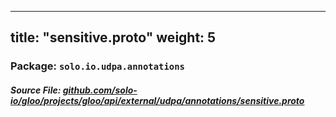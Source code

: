 
---
title: "sensitive.proto"
weight: 5
---

<!-- Code generated by solo-kit. DO NOT EDIT. -->


### Package: `solo.io.udpa.annotations`

##### Source File: [github.com/solo-io/gloo/projects/gloo/api/external/udpa/annotations/sensitive.proto](https://github.com/solo-io/gloo/blob/master/projects/gloo/api/external/udpa/annotations/sensitive.proto)






<!-- Start of HubSpot Embed Code -->
<script type="text/javascript" id="hs-script-loader" async defer src="//js.hs-scripts.com/5130874.js"></script>
<!-- End of HubSpot Embed Code -->
